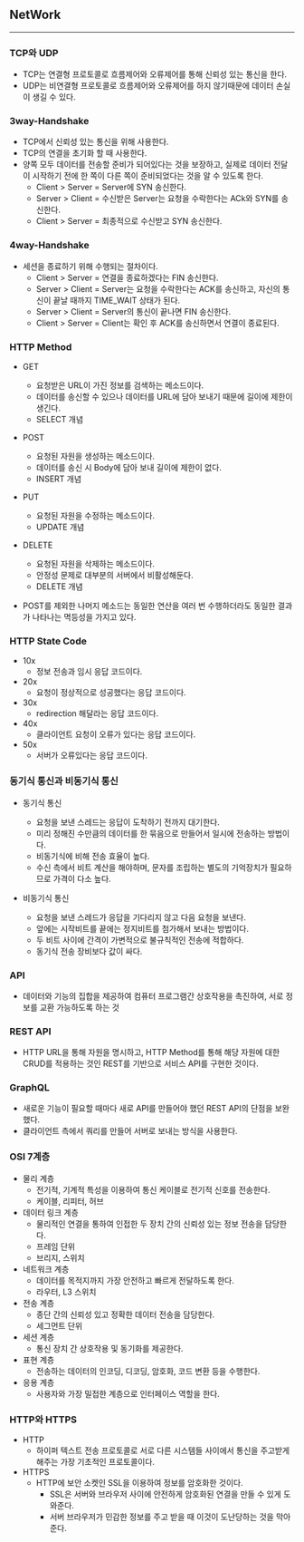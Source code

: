 ## NetWork

---

### TCP와 UDP

+ TCP는 연결형 프로토콜로 흐름제어와 오류제어를 통해 신뢰성 있는 통신을 한다.
+ UDP는 비연결형 프로토콜로 흐름제어와 오류제어를 하지 않기때문에 데이터 손실이 생길 수 있다.

### 3way-Handshake

+ TCP에서 신뢰성 있는 통신을 위해 사용한다.
+ TCP의 연결을 초기화 할 때 사용한다.
+ 양쪽 모두 데이터를 전송할 준비가 되어있다는 것을 보장하고, 실제로 데이터 전달이 시작하기 전에 한 쪽이 다른 쪽이 준비되었다는 것을 알 수 있도록 한다.
    + Client > Server = Server에 SYN 송신한다.
    + Server > Client = 수신받은 Server는 요청을 수락한다는 ACk와 SYN를 송신한다.
    + Client > Server = 최종적으로 수신받고 SYN 송신한다.

### 4way-Handshake

+ 세션을 종료하기 위해 수행되는 절차이다.
    + Client > Server = 연결을 종료하겠다는 FIN 송신한다.
    + Server > Client = Server는 요청을 수락한다는 ACK를 송신하고, 자신의 통신이 끝날 때까지 TIME_WAIT 상태가 된다.
    + Server > Client = Server의 통신이 끝나면 FIN 송신한다.
    + Client > Server = Client는 확인 후 ACK를 송신하면서 연결이 종료된다.

### HTTP Method

+ GET
    + 요청받은 URL이 가진 정보를 검색하는 메소드이다.
    + 데이터를 송신할 수 있으나 데이터를 URL에 담아 보내기 때문에 길이에 제한이 생긴다.
    + SELECT 개념
+ POST
    + 요청된 자원을 생성하는 메소드이다.
    + 데이터를 송신 시 Body에 담아 보내 길이에 제한이 없다.
    + INSERT 개념
+ PUT
    + 요청된 자원을 수정하는 메소드이다.
    + UPDATE 개념
+ DELETE
    + 요청된 자원을 삭제하는 메소드이다.
    + 안정성 문제로 대부분의 서버에서 비활성해둔다.
    + DELETE 개념

+ POST를 제외한 나머지 메소드는 동일한 연산을 여러 번 수행하더라도 동일한 결과가 나타나는 멱등성을 가지고 있다.

### HTTP State Code

+ 10x
    + 정보 전송과 임시 응답 코드이다.
+ 20x
    + 요청이 정상적으로 성공했다는 응답 코드이다.
+ 30x
    + redirection 해달라는 응답 코드이다.
+ 40x
    + 클라이언트 요청이 오류가 있다는 응답 코드이다.
+ 50x
    + 서버가 오류있다는 응답 코드이다.

### 동기식 통신과 비동기식 통신

+ 동기식 통신
    + 요청을 보낸 스레드는 응답이 도착하기 전까지 대기한다.
    + 미리 정해진 수만큼의 데이터를 한 묶음으로 만들어서 일시에 전송하는 방법이다.
    + 비동기식에 비해 전송 효율이 높다.
    + 수신 측에서 비트 계산을 해야하며, 문자를 조립하는 별도의 기억장치가 필요하므로 가격이 다소 높다.

+ 비동기식 통신
    + 요청을 보낸 스레드가 응답을 기다리지 않고 다음 요청을 보낸다.
    + 앞에는 시작비트를 끝에는 정지비트를 첨가해서 보내는 방법이다.
    + 두 비트 사이에 간격이 가변적으로 불규칙적인 전송에 적합하다.
    + 동기식 전송 장비보다 값이 싸다.

### API

+ 데이터와 기능의 집합을 제공하여 컴퓨터 프로그램간 상호작용을 촉진하여, 서로 정보를 교환 가능하도록 하는 것

### REST API

+ HTTP URL을 통해 자원을 명시하고, HTTP Method를 통해 해당 자원에 대한 CRUD를 적용하는 것인 REST를 기반으로 서비스 API를 구현한 것이다.

### GraphQL

+ 새로운 기능이 필요할 때마다 새로 API를 만들어야 했던 REST API의 단점을 보완했다.
+ 클라이언트 측에서 쿼리를 만들어 서버로 보내는 방식을 사용한다.

### OSI 7계층

+ 물리 계층
    + 전기적, 기계적 특성을 이용하여 통신 케이블로 전기적 신호를 전송한다.
    + 케이블, 리피터, 허브
+ 데이터 링크 계층
    + 물리적인 연결을 통하여 인접한 두 장치 간의 신뢰성 있는 정보 전송을 담당한다.
    + 프레임 단위
    + 브리지, 스위치
+ 네트워크 계층
    + 데이터를 목적지까지 가장 안전하고 빠르게 전달하도록 한다.
    + 라우터, L3 스위치
+ 전송 계층
    + 종단 간의 신뢰성 있고 정확한 데이터 전송을 담당한다.
    + 세그먼트 단위
+ 세션 계층
    + 통신 장치 간 상호작용 및 동기화를 제공한다.
+ 표현 계층
    + 전송하는 데이터의 인코딩, 디코딩, 암호화, 코드 변환 등을 수행한다.
+ 응용 계층
    + 사용자와 가장 밀접한 계층으로 인터페이스 역할을 한다.


### HTTP와 HTTPS
+ HTTP
  + 하이퍼 텍스트 전송 프로토콜로 서로 다른 시스템들 사이에서 통신을 주고받게 해주는 가장 기초적인 프로토콜이다.
+ HTTPS
  + HTTP에 보안 소켓인 SSL을 이용하여 정보를 암호화한 것이다.
    + SSL은 서버와 브라우저 사이에 안전하게 암호화된 연결을 만들 수 있게 도와준다.
    + 서버 브라우저가 민감한 정보를 주고 받을 때 이것이 도난당하는 것을 막아준다.